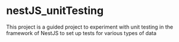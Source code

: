 # nestJS_unitTesting
This project is a guided project to experiment with unit testing in the framework of NestJS to set up tests for various types of data
